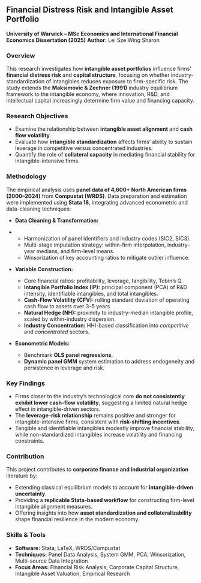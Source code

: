 ## Financial Distress Risk and Intangible Asset Portfolio

**University of Warwick – MSc Economics and International Financial Economics Dissertation (2025)**
**Author:** Lei Sze Wing Sharon

### Overview

This research investigates how **intangible asset portfolios** influence firms’ **financial distress risk** and **capital structure**, focusing on whether industry-standardization of intangibles reduces exposure to firm-specific risk. The study extends the **Maksimovic & Zechner (1991)** industry equilibrium framework to the intangible economy, where innovation, R&D, and intellectual capital increasingly determine firm value and financing capacity.

### Research Objectives

* Examine the relationship between **intangible asset alignment** and **cash flow volatility**.
* Evaluate how **intangible standardization** affects firms’ ability to sustain leverage in competitive versus concentrated industries.
* Quantify the role of **collateral capacity** in mediating financial stability for intangible-intensive firms.

### Methodology

The empirical analysis uses **panel data of 4,600+ North American firms (2000–2024)** from **Compustat (WRDS)**.
Data preparation and estimation were implemented using **Stata 18**, integrating advanced econometric and data-cleaning techniques:

* **Data Cleaning & Transformation:**
* 
  * Harmonization of panel identifiers and industry codes (SIC2, SIC3).
  * Multi-stage imputation strategy: within-firm interpolation, industry–year medians, and firm-level means.
  * Winsorization of key accounting ratios to mitigate outlier influence.

* **Variable Construction:**

  * Core financial ratios: profitability, leverage, tangibility, Tobin’s Q.
  * **Intangible Portfolio Index (IP):** principal component (PCA) of R&D intensity, identifiable intangibles, and total intangibles.
  * **Cash-Flow Volatility (CFV):** rolling standard deviation of operating cash flow to assets over 3–5 years.
  * **Natural Hedge (NH):** proximity to industry-median intangible profile, scaled by within-industry dispersion.
  * **Industry Concentration:** HHI-based classification into *competitive* and *concentrated* sectors.

* **Econometric Models:**

  * Benchmark **OLS panel regressions**.
  * **Dynamic panel GMM** system estimation to address endogeneity and persistence in leverage and risk.

### Key Findings

* Firms closer to the industry’s technological core **do not consistently exhibit lower cash-flow volatility**, suggesting a limited natural hedge effect in intangible-driven sectors.
* The **leverage–risk relationship** remains positive and stronger for intangible-intensive firms, consistent with **risk-shifting incentives**.
* Tangible and identifiable intangibles modestly improve financial stability, while non-standardized intangibles increase volatility and financing constraints.

### Contribution

This project contributes to **corporate finance and industrial organization** literature by:

* Extending classical equilibrium models to account for **intangible-driven uncertainty**.
* Providing a **replicable Stata-based workflow** for constructing firm-level intangible alignment measures.
* Offering insights into how **asset standardization and collateralizability** shape financial resilience in the modern economy.

### Skills & Tools

* **Software:** Stata, LaTeX, WRDS/Compustat
* **Techniques:** Panel Data Analysis, System GMM, PCA, Winsorization, Multi-source Data Integration
* **Focus Areas:** Financial Risk Analysis, Corporate Capital Structure, Intangible Asset Valuation, Empirical Research

